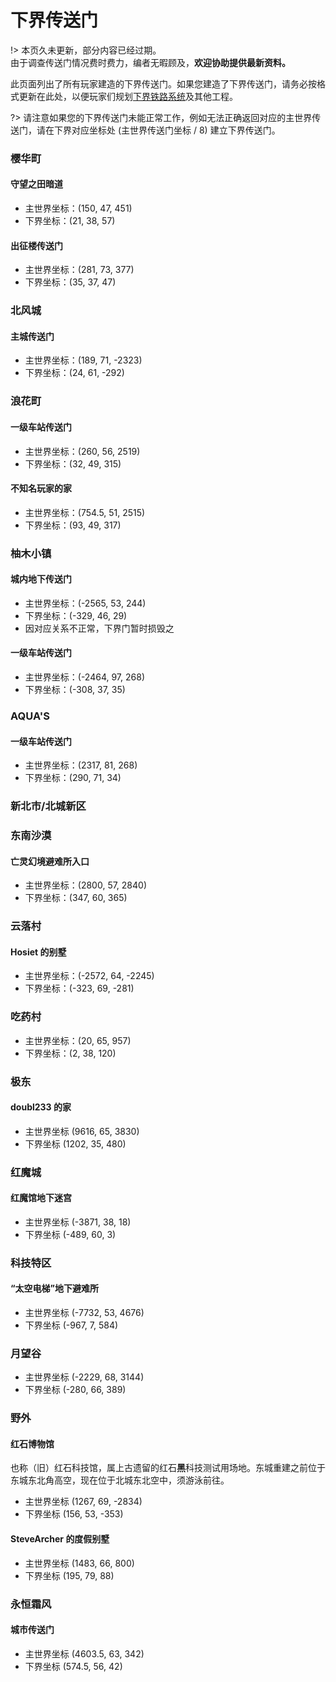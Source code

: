 # 下界传送门

!> 本页久未更新，部分内容已经过期。  
由于调查传送门情况费时费力，编者无暇顾及，**欢迎协助提供最新资料。**

此页面列出了所有玩家建造的下界传送门。如果您建造了下界传送门，请务必按格式更新在此处，以便玩家们规划[下界铁路系统](space/map-navi/railway-nether)及其他工程。

?> 请注意如果您的下界传送门未能正常工作，例如无法正确返回对应的主世界传送门，请在下界对应坐标处 (主世界传送门坐标 / 8) 建立下界传送门。

### 樱华町

#### 守望之田暗道

- 主世界坐标：(150, 47, 451)
- 下界坐标：(21, 38, 57)

#### 出征楼传送门

- 主世界坐标：(281, 73, 377)
- 下界坐标：(35, 37, 47)

### 北风城

#### 主城传送门

- 主世界坐标：(189, 71, -2323)
- 下界坐标：(24, 61, -292)

### 浪花町

#### 一级车站传送门

- 主世界坐标：(260, 56, 2519)
- 下界坐标：(32, 49, 315)

#### 不知名玩家的家

- 主世界坐标：(754.5, 51, 2515)
- 下界坐标：(93, 49, 317)

### 柚木小镇

#### 城内地下传送门

- 主世界坐标：(-2565, 53, 244)
- 下界坐标：(-329, 46, 29)
- 因对应关系不正常，下界门暂时损毁之

#### 一级车站传送门

- 主世界坐标：(-2464, 97, 268)
- 下界坐标：(-308, 37, 35)

### AQUA'S

#### 一级车站传送门

- 主世界坐标：(2317, 81, 268)
- 下界坐标：(290, 71, 34)

### 新北市/北城新区

### 东南沙漠

#### 亡灵幻境避难所入口

- 主世界坐标：(2800, 57, 2840)
- 下界坐标：(347, 60, 365)

### 云落村

#### Hosiet 的别墅

- 主世界坐标：(-2572, 64, -2245)
- 下界坐标：(-323, 69, -281)

### 吃药村

- 主世界坐标：(20, 65, 957)
- 下界坐标：(2, 38, 120)

### 极东

#### doubl233 的家

- 主世界坐标 (9616, 65, 3830)
- 下界坐标 (1202, 35, 480)

### 红魔城

#### 红魔馆地下迷宫

- 主世界坐标 (-3871, 38, 18)
- 下界坐标 (-489, 60, 3)

### 科技特区

#### “太空电梯”地下避难所

- 主世界坐标 (-7732, 53, 4676)
- 下界坐标 (-967, 7, 584)

### 月望谷

- 主世界坐标 (-2229, 68, 3144)
- 下界坐标 (-280, 66, 389)

### 野外

#### 红石博物馆

也称（旧）红石科技馆，属上古遗留的红石**黑**科技测试用场地。东城重建之前位于东城东北角高空，现在位于北城东北空中，须游泳前往。

- 主世界坐标 (1267, 69, -2834)
- 下界坐标 (156, 53, -353)

#### SteveArcher 的度假别墅

- 主世界坐标 (1483, 66, 800)
- 下界坐标 (195, 79, 88)

### 永恒霜风

#### 城市传送门

- 主世界坐标 (4603.5, 63, 342)
- 下界坐标 (574.5, 56, 42)
